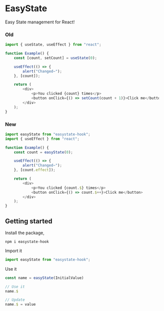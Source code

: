 # EasyState

Easy State management for React!

### Old

```js
import { useState, useEffect } from "react";

function Example() {
	const [count, setCount] = useState(0);

	useEffect(() => {
		alert("Changed~");
	}, [count]);

	return (
		<div>
			<p>You clicked {count} times</p>
			<button onClick={() => setCount(count + 1)}>Click me</button>
		</div>
	);
}
```

### New

```js
import easyState from "easystate-hook";
import { useEffect } from "react";

function Example() {
	const count = easyState(0);

	useEffect(() => {
		alert("Changed~");
	}, [count.effect]);

	return (
		<div>
			<p>You clicked {count.$} times</p>
			<button onClick={() => count.$++}>Click me</button>
		</div>
	);
}
```

## Getting started

Install the package,

```
npm i easystate-hook
```

Import it

```js
import easyState from "easystate-hook";
```

Use it

```js
const name = easyState(InitialValue)

// Use it
name.$

// Update
name.$ = value
```